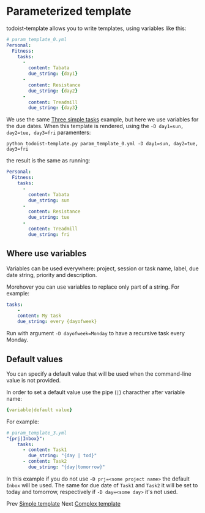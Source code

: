 # Parameterized template

todoist-template allows you to write templates, using variables like this:

```yaml
# param_template_0.yml
Personal:
  Fitness:
    tasks:
      -
        content: Tabata
        due_string: {day1}
      -
        content: Resistance
        due_string: {day2}
      -
        content: Treadmill
        due_string: {day3}
```

We use the same [Three simple tasks](./simple_template.md#three-simple-tasks) example, but here we use variables for the due dates.
When this template is rendered, using the `-D day1=sun, day2=tue, day3=fri` paramenters:

```shell
python todoist-template.py param_template_0.yml -D day1=sun, day2=tue, day3=fri
```

the result is the same as running:

```yaml
Personal:
  Fitness:
    tasks:
      -
        content: Tabata
        due_string: sun
      -
        content: Resistance
        due_string: tue
      -
        content: Treadmill
        due_string: fri
```

## Where use variables

Variables can be used everywhere: project, session or task name, label, due date string, priority and description.

Morehover you can use variables to replace only part of a string. For example:

```yaml
tasks:
    -
    content: My task
    due_string: every {dayofweek}
```

Run with argument `-D dayofweek=Monday` to have a recursive task every Monday.

## Default values

You can specify a default value that will be used when the command-line value is not provided.

In order to set a default value use the pipe (`|`) characther after variable name:

```yaml
{variable|default value}
```

For example:

```yaml
# param_template_3.yml
"{prj|Inbox}":
    tasks:
      - content: Task1
        due_string: "{day | tod}"
      - content: Task2
        due_string: "{day|tomorrow}"
```

In this example if you do not use `-D prj=<some project name>` the default `Inbox` will be used. The same for due date of `Task1` and `Task2` it will be set to today and tomorrow, respectively if `-D day=<some day>` it's not used.

Prev [Simple template](./simple_template.md)
Next [Complex template](./complex_template.md)
